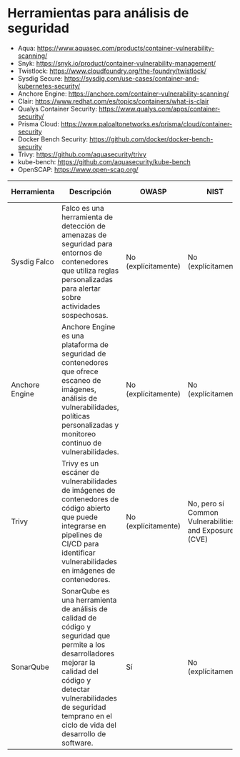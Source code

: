# Herramientas para análisis de seguridad

- Aqua: <https://www.aquasec.com/products/container-vulnerability-scanning/>
- Snyk: <https://snyk.io/product/container-vulnerability-management/>
- Twistlock: <https://www.cloudfoundry.org/the-foundry/twistlock/>
- Sysdig Secure: <https://sysdig.com/use-cases/container-and-kubernetes-security/>
- Anchore Engine: <https://anchore.com/container-vulnerability-scanning/>
- Clair: <https://www.redhat.com/es/topics/containers/what-is-clair>
- Qualys Container Security: <https://www.qualys.com/apps/container-security/>
- Prisma Cloud: <https://www.paloaltonetworks.es/prisma/cloud/container-security>
- Docker Bench Security: <https://github.com/docker/docker-bench-security>
- Trivy: <https://github.com/aquasecurity/trivy>
- kube-bench: <https://github.com/aquasecurity/kube-bench>
- OpenSCAP: <https://www.open-scap.org/>


| Herramienta    | Descripción                                                                                                                                                                                                                                 | OWASP               | NIST                                                   | Open Source | Lenguaje                                           | Docker |
|----------------|---------------------------------------------------------------------------------------------------------------------------------------------------------------------------------------------------------------------------------------------|---------------------|--------------------------------------------------------|-------------|----------------------------------------------------|--------|
| Sysdig Falco   | Falco es una herramienta de detección de amenazas de seguridad para entornos de contenedores que utiliza reglas personalizadas para alertar sobre actividades sospechosas.                                                                  | No (explícitamente) | No (explícitamente)                                    | Sí          | Examina los contenedores                           | Sí     |
| Anchore Engine | Anchore Engine es una plataforma de seguridad de contenedores que ofrece escaneo de imágenes, análisis de vulnerabilidades, políticas personalizadas y monitoreo continuo de vulnerabilidades.                                              | No (explícitamente) | No (explícitamente)                                    | Sí          | ☑Python <br> ☑JavaScript <br> ☑Java | Sí     |
| Trivy          | Trivy es un escáner de vulnerabilidades de imágenes de contenedores de código abierto que puede integrarse en pipelines de CI/CD para identificar vulnerabilidades en imágenes de contenedores.                                             | No (explícitamente) | No, pero sí Common Vulnerabilities and Exposures (CVE) | Sí          | ☑Python <br> ☑JavaScript <br> ☑Java | Sí     |
| SonarQube      | SonarQube es una herramienta de análisis de calidad de código y seguridad que permite a los desarrolladores mejorar la calidad del código y detectar vulnerabilidades de seguridad temprano en el ciclo de vida del desarrollo de software. | Sí                  | No (explícitamente)                                    | Sí          | ☑Python <br> ☑JavaScript <br> ☑Java | Sí     |
